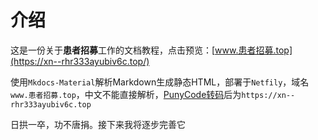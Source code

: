 # 介绍
这是一份关于**患者招募**工作的文档教程，点击预览：[www.患者招募.top](https://xn--rhr333ayubiv6c.top/)

使用`Mkdocs-Material`解析Markdown生成静态HTML，部署于`Netfily`，域名`www.患者招募.top`，中文不能直接解析，[PunyCode转码](http://www.webmasterhome.cn/tool/punycode.asp)后为`https://xn--rhr333ayubiv6c.top`

日拱一卒，功不唐捐。接下来我将逐步完善它

